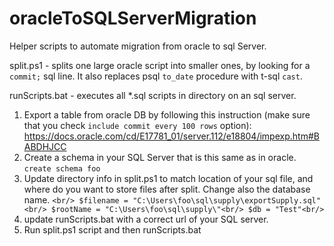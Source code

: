 # oracleToSQLServerMigration
Helper scripts to automate migration from oracle to sql Server.

split.ps1 - splits one large oracle script into smaller ones, by looking for a `commit;` sql line. It also replaces psql `to_date` procedure with t-sql `cast`.

runScripts.bat - executes all *.sql scripts in directory on an sql server.


1) Export a table from oracle DB by following this instruction (make sure that you check `include commit every 100 rows` option): https://docs.oracle.com/cd/E17781_01/server.112/e18804/impexp.htm#BABDHJCC
2) Create a schema in your SQL Server that is this same as in oracle. `create schema foo`
3) Update directory info in split.ps1 to match location of your sql file, and where do you want to store files after split. Change also the database name.
`<br/>
$filename = "C:\Users\foo\sql\supply\exportSupply.sql"<br/>
$rootName = "C:\Users\foo\sql\supply\"<br/>
$db = "Test"<br/>
`
4) update runScripts.bat with a correct url of your SQL server.
5) Run split.ps1 script and then runScripts.bat